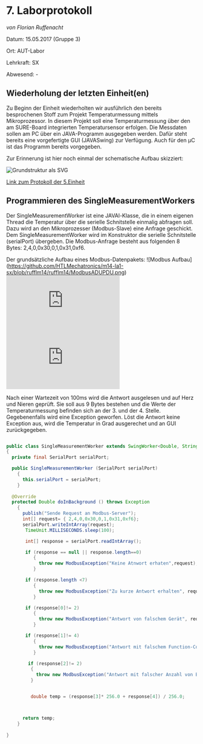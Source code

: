 # **7. Laborprotokoll** 

*von Florian Ruffenacht*

Datum: 15.05.2017 (Gruppe 3)

Ort: AUT-Labor

Lehrkraft: SX

Abwesend: -

## Wiederholung der letzten Einheit(en)

Zu Beginn der Einheit wiederholten wir ausführlich den bereits besprochenen Stoff zum Projekt Temperaturmessung mittels Mikroprozessor. In diesem Projekt soll eine Temperaturmessung über den am SURE-Board integrierten Temperatursensor erfolgen. Die Messdaten sollen am PC über ein JAVA-Programm ausgegeben werden. Dafür steht bereits eine vorgefertigte GUI (JAVASwing) zur Verfügung. Auch für den µC ist das Programm bereits vorgegeben. 

Zur Erinnerung ist hier noch einmal der schematische Aufbau skizziert:

![Grundstruktur als SVG](https://github.com/HTLMechatronics/m14-la1-sx/blob/rufflm14/rufflm14/BildGrundstruktur.svg)

[Link zum Protokoll der 5.Einheit](https://github.com/HTLMechatronics/m14-la1-sx/blob/rufflm14/rufflm14/Protokoll_5.md)

## Programmieren des SingleMeasurementWorkers

Der SingleMeasurementWorker ist eine JAVAl-Klasse, die in einem eigenen Thread die Temperatur über die serielle Schnitstelle einmalig abfragen soll. Dazu wird an den Mikroprozesser (Modbus-Slave) eine Anfrage geschickt. Dem SingleMeasurementWorker wird im Konstruktor die serielle Schnitstelle (serialPort) übergeben. Die Modbus-Anfrage besteht aus folgenden 8 Bytes: 2,4,0,0x30,0,1,0x31,0xf6.

Der grundsätzliche Aufbau eines Modbus-Datenpakets:
![Modbus Aufbau] (https://github.com/HTLMechatronics/m14-la1-sx/blob/rufflm14/rufflm14/ModbusADUPDU.png)
![Infos über Mosbus im 5. Protokoll](https://github.com/HTLMechatronics/m14-la1-sx/edit/rufflm14/rufflm14/Protokoll_5.md)
![Link zur Modbus-Dokumentation](http://modbus.org/specs.php)


Nach einer Wartezeit von 100ms wird die Antwort ausgelesen und auf Herz und Nieren geprüft. Sie soll aus 9 Bytes bestehen und die Werte der Temperaturmessung befinden sich an der 3. und der 4. Stelle.  Gegebenenfalls wird eine Exception geworfen. Löst die Antwort keine Exception aus, wird die Temperatur in Grad ausgerechet und an GUI zurückgegeben.

```java

public class SingleMeasurementWorker extends SwingWorker<Double, String>
{
  private final SerialPort serialPort;

  public SingleMeasurementWorker (SerialPort serialPort)
    {
      this.serialPort = serialPort;
    }
  
  @Override
  protected Double doInBackground () throws Exception
    {
      publish("Sende Request an Modbus-Server");
      int[] request= { 2,4,0,0x30,0,1,0x31,0xf6};
      serialPort.writeIntArray(request);
       TimeUnit.MILLISECONDS.sleep(100);

       int[] response = serialPort.readIntArray();

       if (response == null || response.length==0)
          { 
            throw new ModbusException("Keine Atnwort erhaten",request);
          }

       if (response.length <7)
          {
            throw new ModbusException("Zu kurze Antwort erhalten", request, response);
          }

       if (response[0]!= 2)
          {
            throw new ModbusException("Antwort von falschem Gerät", request, response);
          }

       if (response[1]!= 4)
          {
            throw new ModbusException("Antwort mit falschem Function-Code", request, response);
          }

        if (response[2]!= 2)
         {
           throw new ModbusException("Antwort mit falscher Anzahl von Bytes", request, response);
         }


         double temp = (response[3]* 256.0 + response[4]) / 256.0;



      return temp;
    }
  
}
```

